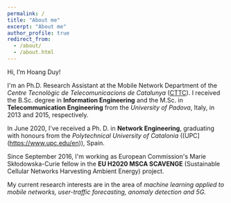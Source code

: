 ```yaml
---
permalink: /
title: "About me"
excerpt: "About me"
author_profile: true
redirect_from: 
  - /about/
  - /about.html
---
```


Hi, I’m Hoang Duy! 

I'm an Ph.D. Research Assistant at the Mobile Network Department of the *Centre Tecnològic de Telecomunicacions de Catalunya* ([CTTC](https://www.cttc.es)). I received the B.Sc. degree in **Information Engineering** and the M.Sc. in **Telecommunication Engineering** from the *University of Padova*, Italy, in 2013 and 2015, respectively. 

In June 2020, I've received a Ph. D. in **Network Engineering**, graduating with honours from the *Polytechnical University of Catalonia* ((UPC](https://www.upc.edu/en)), Spain.

Since September 2016, I'm working as European Commission's Marie Skłodowska-Curie fellow in the **EU H2020 MSCA SCAVENGE** (Sustainable Cellular Networks Harvesting Ambient Energy) project.

My current research interests are in the area of *machine learning applied to mobile networks, user-traffic forecasting, anomaly detection and 5G.*
